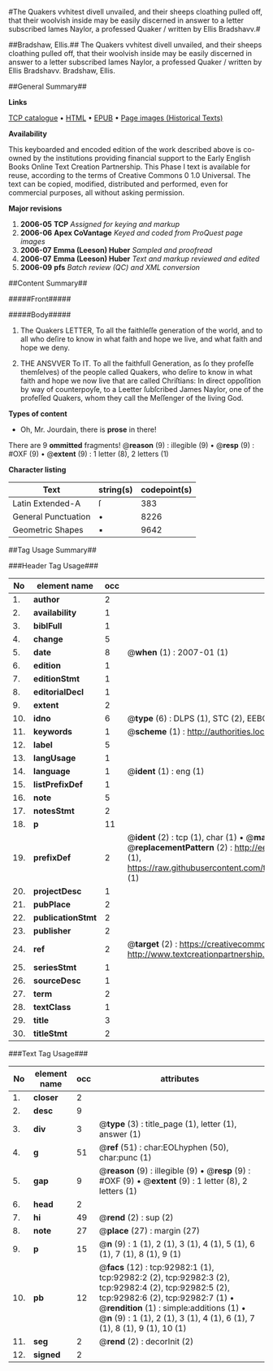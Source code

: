 #The Quakers vvhitest divell unvailed, and their sheeps cloathing pulled off, that their woolvish inside may be easily discerned in answer to a letter subscribed Iames Naylor, a professed Quaker / written by Ellis Bradshavv.#

##Bradshaw, Ellis.##
The Quakers vvhitest divell unvailed, and their sheeps cloathing pulled off, that their woolvish inside may be easily discerned in answer to a letter subscribed Iames Naylor, a professed Quaker / written by Ellis Bradshavv.
Bradshaw, Ellis.

##General Summary##

**Links**

[TCP catalogue](http://www.ota.ox.ac.uk/tcp/)  • 
[HTML](http://tei.it.ox.ac.uk/tcp/Texts-HTML/free/A29/A29131.html)  • 
[EPUB](http://tei.it.ox.ac.uk/tcp/Texts-EPUB/free/A29/A29131.epub) • 
[Page images (Historical Texts)](https://data.historicaltexts.jisc.ac.uk/view?pubId=eebo-12734730e&pageId=eebo-12734730e-92982-1)

**Availability**

This keyboarded and encoded edition of the
	       work described above is co-owned by the institutions
	       providing financial support to the Early English Books
	       Online Text Creation Partnership. This Phase I text is
	       available for reuse, according to the terms of Creative
	       Commons 0 1.0 Universal. The text can be copied,
	       modified, distributed and performed, even for
	       commercial purposes, all without asking permission.

**Major revisions**

1. __2006-05__ __TCP__ *Assigned for keying and markup*
1. __2006-06__ __Apex CoVantage__ *Keyed and coded from ProQuest page images*
1. __2006-07__ __Emma (Leeson) Huber__ *Sampled and proofread*
1. __2006-07__ __Emma (Leeson) Huber__ *Text and markup reviewed and edited*
1. __2006-09__ __pfs__ *Batch review (QC) and XML conversion*

##Content Summary##

#####Front#####

#####Body#####

1. The Quakers LETTER, To all the faithleſſe generation of the world, and to all who deſire to know in what faith and hope we live, and what faith and hope we deny.

1. THE ANSVVER To IT. To all the faithfull Generation, as ſo they profeſſe themſelves) of the people called Quakers, who deſire to know in what faith and hope we now live that are called Chriſtians: In direct oppoſition by way of counterpoyſe, to a Leetter ſubſcribed James Naylor, one of the profeſſed Quakers, whom they call the Meſſenger of the living God.

**Types of content**

  * Oh, Mr. Jourdain, there is **prose** in there!

There are 9 **ommitted** fragments! 
 @__reason__ (9) : illegible (9)  •  @__resp__ (9) : #OXF (9)  •  @__extent__ (9) : 1 letter (8), 2 letters (1)

**Character listing**


|Text|string(s)|codepoint(s)|
|---|---|---|
|Latin Extended-A|ſ|383|
|General Punctuation|•|8226|
|Geometric Shapes|▪|9642|

##Tag Usage Summary##

###Header Tag Usage###

|No|element name|occ|attributes|
|---|---|---|---|
|1.|__author__|2||
|2.|__availability__|1||
|3.|__biblFull__|1||
|4.|__change__|5||
|5.|__date__|8| @__when__ (1) : 2007-01 (1)|
|6.|__edition__|1||
|7.|__editionStmt__|1||
|8.|__editorialDecl__|1||
|9.|__extent__|2||
|10.|__idno__|6| @__type__ (6) : DLPS (1), STC (2), EEBO-CITATION (1), OCLC (1), VID (1)|
|11.|__keywords__|1| @__scheme__ (1) : http://authorities.loc.gov/ (1)|
|12.|__label__|5||
|13.|__langUsage__|1||
|14.|__language__|1| @__ident__ (1) : eng (1)|
|15.|__listPrefixDef__|1||
|16.|__note__|5||
|17.|__notesStmt__|2||
|18.|__p__|11||
|19.|__prefixDef__|2| @__ident__ (2) : tcp (1), char (1)  •  @__matchPattern__ (2) : ([0-9\-]+):([0-9IVX]+) (1), (.+) (1)  •  @__replacementPattern__ (2) : http://eebo.chadwyck.com/downloadtiff?vid=$1&page=$2 (1), https://raw.githubusercontent.com/textcreationpartnership/Texts/master/tcpchars.xml#$1 (1)|
|20.|__projectDesc__|1||
|21.|__pubPlace__|2||
|22.|__publicationStmt__|2||
|23.|__publisher__|2||
|24.|__ref__|2| @__target__ (2) : https://creativecommons.org/publicdomain/zero/1.0/ (1), http://www.textcreationpartnership.org/docs/. (1)|
|25.|__seriesStmt__|1||
|26.|__sourceDesc__|1||
|27.|__term__|2||
|28.|__textClass__|1||
|29.|__title__|3||
|30.|__titleStmt__|2||


###Text Tag Usage###

|No|element name|occ|attributes|
|---|---|---|---|
|1.|__closer__|2||
|2.|__desc__|9||
|3.|__div__|3| @__type__ (3) : title_page (1), letter (1), answer (1)|
|4.|__g__|51| @__ref__ (51) : char:EOLhyphen (50), char:punc (1)|
|5.|__gap__|9| @__reason__ (9) : illegible (9)  •  @__resp__ (9) : #OXF (9)  •  @__extent__ (9) : 1 letter (8), 2 letters (1)|
|6.|__head__|2||
|7.|__hi__|49| @__rend__ (2) : sup (2)|
|8.|__note__|27| @__place__ (27) : margin (27)|
|9.|__p__|15| @__n__ (9) : 1 (1), 2 (1), 3 (1), 4 (1), 5 (1), 6 (1), 7 (1), 8 (1), 9 (1)|
|10.|__pb__|12| @__facs__ (12) : tcp:92982:1 (1), tcp:92982:2 (2), tcp:92982:3 (2), tcp:92982:4 (2), tcp:92982:5 (2), tcp:92982:6 (2), tcp:92982:7 (1)  •  @__rendition__ (1) : simple:additions (1)  •  @__n__ (9) : 1 (1), 2 (1), 3 (1), 4 (1), 6 (1), 7 (1), 8 (1), 9 (1), 10 (1)|
|11.|__seg__|2| @__rend__ (2) : decorInit (2)|
|12.|__signed__|2||
